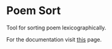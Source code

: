 # Poem Sort
Tool for sorting poem lexicographically.

For the documentation visit [this](...) page.
